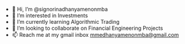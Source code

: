 - 👋 Hi, I’m @signorinadhanyamenonmba
- 👀 I’m interested in Investments
- 🌱 I’m currently learning Algorithmic Trading
- 💞️ I’m looking to collaborate on Financial Engineering Projects
- 📫 Reach me at my gmail inbox mmedhanyamenonmba@gmail.com

<!---
signorinadhanyamenonmba/signorinadhanyamenonmba is a ✨ special ✨ repository because its `README.md` (this file) appears on your GitHub profile.
You can click the Preview link to take a look at your changes.
--->

